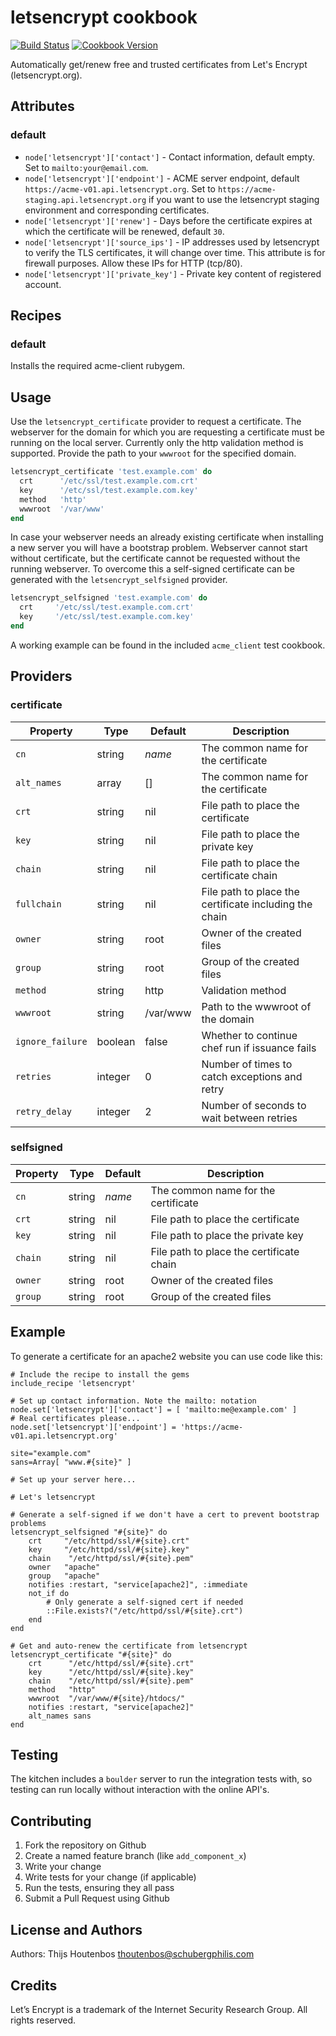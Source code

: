 letsencrypt cookbook
=============

[![Build Status](https://travis-ci.org/schubergphilis/letsencrypt.svg)](https://travis-ci.org/schubergphilis/letsencrypt)
[![Cookbook Version](https://img.shields.io/cookbook/v/letsencrypt.svg)](https://supermarket.chef.io/cookbooks/letsencrypt)

Automatically get/renew free and trusted certificates from Let's Encrypt (letsencrypt.org).

Attributes
----------
### default
* `node['letsencrypt']['contact']` - Contact information, default empty. Set to `mailto:your@email.com`.
* `node['letsencrypt']['endpoint']` - ACME server endpoint, default `https://acme-v01.api.letsencrypt.org`. Set to `https://acme-staging.api.letsencrypt.org` if you want to use the letsencrypt staging environment and corresponding certificates.
* `node['letsencrypt']['renew']` - Days before the certificate expires at which the certificate will be renewed, default `30`.
* `node['letsencrypt']['source_ips']` - IP addresses used by letsencrypt to verify the TLS certificates, it will change over time. This attribute is for firewall purposes. Allow these IPs for HTTP (tcp/80).
* `node['letsencrypt']['private_key']` - Private key content of registered account.

Recipes
-------
### default
Installs the required acme-client rubygem.

Usage
-----
Use the `letsencrypt_certificate` provider to request a certificate. The webserver for the domain for which you are requesting a certificate must be running on the local server. Currently only the http validation method is supported. Provide the path to your `wwwroot` for the specified domain.

```ruby
letsencrypt_certificate 'test.example.com' do
  crt      '/etc/ssl/test.example.com.crt'
  key      '/etc/ssl/test.example.com.key'
  method   'http'
  wwwroot  '/var/www'
end
```

In case your webserver needs an already existing certificate when installing a new server you will have a bootstrap problem. Webserver cannot start without certificate, but the certificate cannot be requested without the running webserver. To overcome this a self-signed certificate can be generated with the `letsencrypt_selfsigned` provider.

```ruby
letsencrypt_selfsigned 'test.example.com' do
  crt     '/etc/ssl/test.example.com.crt'
  key     '/etc/ssl/test.example.com.key'
end
```

A working example can be found in the included `acme_client` test cookbook.

Providers
---------
### certificate
| Property         | Type    | Default  | Description                                            |
|  ---             |  ---    |  ---     |  ---                                                   |
| `cn`             | string  | _name_   | The common name for the certificate                    |
| `alt_names`      | array   | []       | The common name for the certificate                    |
| `crt`            | string  | nil      | File path to place the certificate                     |
| `key`            | string  | nil      | File path to place the private key                     |
| `chain`          | string  | nil      | File path to place the certificate chain               |
| `fullchain`      | string  | nil      | File path to place the certificate including the chain |
| `owner`          | string  | root     | Owner of the created files                             |
| `group`          | string  | root     | Group of the created files                             |
| `method`         | string  | http     | Validation method                                      |
| `wwwroot`        | string  | /var/www | Path to the wwwroot of the domain                      |
| `ignore_failure` | boolean | false    | Whether to continue chef run if issuance fails         |
| `retries`        | integer | 0        | Number of times to catch exceptions and retry          |
| `retry_delay`    | integer | 2        | Number of seconds to wait between retries              |

### selfsigned
| Property         | Type    | Default  | Description                                            |
|  ---             |  ---    |  ---     |  ---                                                   |
| `cn`             | string  | _name_   | The common name for the certificate                    |
| `crt`            | string  | nil      | File path to place the certificate                     |
| `key`            | string  | nil      | File path to place the private key                     |
| `chain`          | string  | nil      | File path to place the certificate chain               |
| `owner`          | string  | root     | Owner of the created files                             |
| `group`          | string  | root     | Group of the created files                             |

Example
-------
To generate a certificate for an apache2 website you can use code like this:

    # Include the recipe to install the gems
    include_recipe 'letsencrypt'

    # Set up contact information. Note the mailto: notation
    node.set['letsencrypt']['contact'] = [ 'mailto:me@example.com' ] 
    # Real certificates please...
    node.set['letsencrypt']['endpoint'] = 'https://acme-v01.api.letsencrypt.org' 

    site="example.com"
    sans=Array[ "www.#{site}" ]

    # Set up your server here...

    # Let's letsencrypt

    # Generate a self-signed if we don't have a cert to prevent bootstrap problems
    letsencrypt_selfsigned "#{site}" do
        crt     "/etc/httpd/ssl/#{site}.crt"
        key     "/etc/httpd/ssl/#{site}.key"
        chain    "/etc/httpd/ssl/#{site}.pem"
        owner   "apache"
        group   "apache"
        notifies :restart, "service[apache2]", :immediate
        not_if do
            # Only generate a self-signed cert if needed
            ::File.exists?("/etc/httpd/ssl/#{site}.crt")
        end
    end

    # Get and auto-renew the certificate from letsencrypt
    letsencrypt_certificate "#{site}" do
        crt      "/etc/httpd/ssl/#{site}.crt"
        key      "/etc/httpd/ssl/#{site}.key"
        chain    "/etc/httpd/ssl/#{site}.pem"
        method   "http"
        wwwroot  "/var/www/#{site}/htdocs/"
        notifies :restart, "service[apache2]"
        alt_names sans
    end

Testing
-------
The kitchen includes a `boulder` server to run the integration tests with, so testing can run locally without interaction with the online API's.

Contributing
------------
1. Fork the repository on Github
2. Create a named feature branch (like `add_component_x`)
3. Write your change
4. Write tests for your change (if applicable)
5. Run the tests, ensuring they all pass
6. Submit a Pull Request using Github

License and Authors
-------------------
Authors: Thijs Houtenbos <thoutenbos@schubergphilis.com>

Credits
-------
Let’s Encrypt is a trademark of the Internet Security Research Group. All rights reserved.
